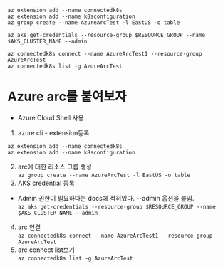 ```
az extension add --name connectedk8s
az extension add --name k8sconfiguration
az group create --name AzureArcTest -l EastUS -o table

az aks get-credentials --resource-group $RESOURCE_GROUP --name $AKS_CLUSTER_NAME --admin

az connectedk8s connect --name AzureArcTest1 --resource-group AzureArcTest
az connectedk8s list -g AzureArcTest

```
# Azure arc를 붙여보자
- Azure Cloud Shell 사용

1. azure cli - extension등록  
```
az extension add --name connectedk8s
az extension add --name k8sconfiguration
```
2. arc에 대한 리소스 그룹 생성  
`az group create --name AzureArcTest -l EastUS -o table`  
3. AKS credential 등록  
- Admin 권한이 필요하다는 docs에 적혀있다. --admin 옵션을 붙임.  
`az aks get-credentials --resource-group $RESOURCE_GROUP --name $AKS_CLUSTER_NAME --admin`  
4. arc 연결  
`az connectedk8s connect --name AzureArcTest1 --resource-group AzureArcTest`  
5. arc connect list보기  
`az connectedk8s list -g AzureArcTest`
